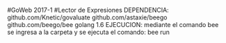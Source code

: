 #GoWeb 2017-1
#Lector de Expresiones
DEPENDENCIA:
github.com/Knetic/govaluate
github.com/astaxie/beego
github.com/beego/bee
golang 1.6
EJECUCION:
mediante el comando bee se ingresa a la carpeta y se ejecuta el comando:
bee run
